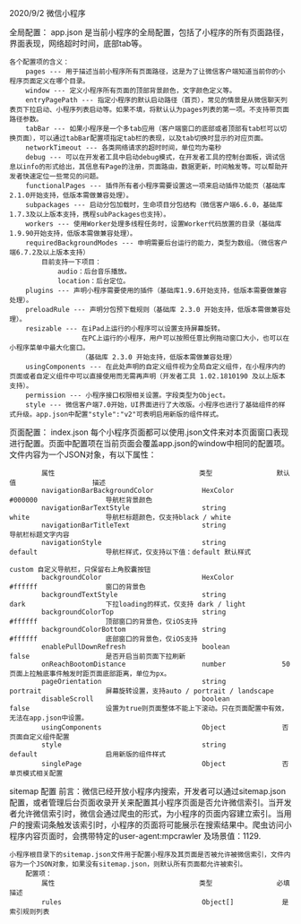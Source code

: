 2020/9/2
微信小程序

全局配置：
    app.json
        是当前小程序的全局配置，包括了小程序的所有页面路径，界面表现，网络超时时间，底部tab等。

    各个配置项的含义：
        pages --- 用于描述当前小程序所有页面路径，这是为了让微信客户端知道当前你的小程序页面定义在哪个目录。
        window --- 定义小程序所有页面的顶部背景颜色，文字颜色定义等。
        entryPagePath --- 指定小程序的默认启动路径（首页），常见的情景是从微信聊天列表页下拉启动、小程序列表启动等。如果不填，将默认认为pages列表的第一项。不支持带页面路径参数。
        tabBar --- 如果小程序是一个多tab应用（客户端窗口的底部或者顶部有tab栏可以切换页面），可以通过tabBar配置项指定tab栏的表现，以及tab切换时显示的对应页面。
        networkTimeout --- 各类网络请求的超时时间，单位均为毫秒
        debug --- 可以在开发者工具中启动debug模式，在开发者工具的控制台面板，调试信息以info的形式给出，其信息有Page的注册，页面路由，数据更新，时间触发等。可以帮助开发者快速定位一些常见的问题。
        functionalPages --- 插件所有者小程序需要设置这一项来启动插件功能页（基础库2.1.0开始支持，低版本需做兼容处理）。
        subpackages --- 启动分包加载时，生命项目分包结构（微信客户端6.6.0，基础库1.7.3及以上版本支持，携程subPackages也支持）。
        workers --- 使用Worker处理多线程任务时，设置Worker代码放置的目录（基础库1.9.90开始支持，低版本需做兼容处理）。
        requiredBackgroundModes --- 申明需要后台运行的能力，类型为数组。（微信客户端6.7.2及以上版本支持）
            目前支持一下项目：
                audio：后台音乐播放。
                location：后台定位。
        plugins --- 声明小程序需要使用的插件（基础库1.9.6开始支持，低版本需要做兼容处理）。
        preloadRule --- 声明分包预下载规则（基础库 2.3.0 开始支持，低版本需做兼容处理）。
        resizable --- 在iPad上运行的小程序可以设置支持屏幕旋转。
                      在PC上运行的小程序，用户可以按照任意比例拖动窗口大小，也可以在小程序菜单中最大化窗口。
                      （基础库 2.3.0 开始支持，低版本需做兼容处理）
        usingComponents --- 在此处声明的自定义组件视为全局自定义组件，在小程序内的页面或者自定义组件中可以直接使用而无需再声明（开发者工具 1.02.1810190 及以上版本支持）。
        permission --- 小程序接口权限相关设置。字段类型为Object。
        style --- 微信客户端7.0开始，UI界面进行了大改版。小程序也进行了基础组件的样式升级。app.json中配置"style":"v2"可表明启用新版的组件样式。

页面配置：
    index.json
        每个小程序页面都可以使用.json文件来对本页面窗口表现进行配置。页面中配置项在当前页面会覆盖app.json的window中相同的配置项。文件内容为一个JSON对象，有以下属性：

            
            属性                                    类型                默认值                   描述
            navigationBarBackgroundColor            HexColor            #000000                 导航栏背景颜色
            navigationBarTextStyle                  string              white                   导航栏标题颜色，仅支持black / white
            navigationBarTitleText                  string                                      导航栏标题文字内容
            navigationStyle                         string              default                 导航栏样式，仅支持以下值：default 默认样式
                                                                                                                       custom 自定义导航栏，只保留右上角胶囊按钮
            backgroundColor                         HexColor            #ffffff                 窗口的背景色
            backgroundTextStyle                     string              dark                    下拉loading的样式，仅支持 dark / light
            backgroundColorTop                      string              #ffffff                 顶部窗口的背景色，仅iOS支持
            backgroundColorBottom                   string              #ffffff                 底部窗口的背景色，仅iOS支持
            enablePullDownRefresh                   boolean             false                   是否开启当前页面下拉刷新
            onReachBootomDistance                   number              50                      页面上拉触底事件触发时距页面底部距离，单位为px。
            pageOrientation                         string              portrait                屏幕旋转设置，支持auto / portrait / landscape
            disableScroll                           boolean             false                   设置为true则页面整体不能上下滚动。只在页面配置中有效，无法在app.json中设置。
            usingComponents                         Object              否                      页面自定义组件配置
            style                                   string              default                 启用新版的组件样式
            singlePage                              Object              否                      单页模式相关配置

sitemap 配置
    前言：微信已经开放小程序内搜索，开发者可以通过sitemap.json配置，或者管理后台页面收录开关来配置其小程序页面是否允许微信索引。当开发者允许微信索引时，微信会通过爬虫的形式，为小程序的页面内容建立索引。当用户的搜索词条触发该索引时，小程序的页面将可能展示在搜索结果中。爬虫访问小程序内容页面时，会携带特定的user-agent:mpcrawler 及场景值：1129.

    小程序根目录下的sitemap.json文件用于配置小程序及其页面是否被允许被微信索引，文件内容为一个JSON对象，如果没有sitemap.json，则默认所有页面都允许被索引。
        配置项：
            属性                                    类型                必填                        描述
            rules                                   Object[]            是                          索引规则列表
        
        

